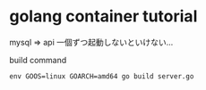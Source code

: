 # golang container tutorial


mysql => api
一個ずつ起動しないといけない...

build command
```
env GOOS=linux GOARCH=amd64 go build server.go
```
